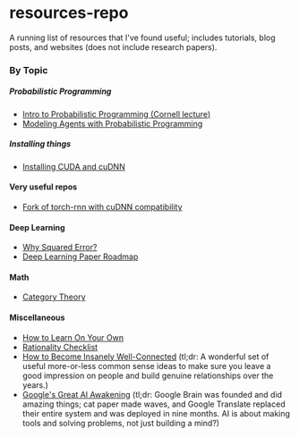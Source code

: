 # resources-repo
A running list of resources that I've found useful; includes tutorials, blog posts, and websites (does not include research papers).

### By Topic

##### Probabilistic Programming
* [Intro to Probabilistic Programming (Cornell lecture)](https://www.cs.cornell.edu/Courses/cs4110/2016fa/lectures/lecture33.html)
* [Modeling Agents with Probabilistic Programming](http://agentmodels.org/)

##### Installing things
* [Installing CUDA and cuDNN](http://www.pyimagesearch.com/2016/07/04/how-to-install-cuda-toolkit-and-cudnn-for-deep-learning/)

#### Very useful repos
* [Fork of torch-rnn with cuDNN compatibility](https://github.com/ngimel/torch-rnn#cudnn-support-optional)

#### Deep Learning
* [Why Squared Error?](http://www.benkuhn.net/squared)
* [Deep Learning Paper Roadmap](https://github.com/songrotek/Deep-Learning-Papers-Reading-Roadmap)

#### Math
* [Category Theory](https://arxiv.org/pdf/1612.09375v1.pdf)

#### Miscellaneous 
* [How to Learn On Your Own](https://metacademy.org/roadmaps/rgrosse/learn_on_your_own)
* [Rationality Checklist](http://rationality.org/resources/rationality-checklist)
* [How to Become Insanely Well-Connected](http://firstround.com/review/how-to-become-insanely-well-connected/) (tl;dr: A wonderful set of useful more-or-less common sense ideas to make sure you leave a good impression on people and build genuine relationships over the years.)
* [Google's Great AI Awakening](https://www.nytimes.com/2016/12/14/magazine/the-great-ai-awakening.html) (tl;dr: Google Brain was founded and did amazing things; cat paper made waves, and Google Translate replaced their entire system and was deployed in nine months. AI is about making tools and solving problems, not just building a mind?)
